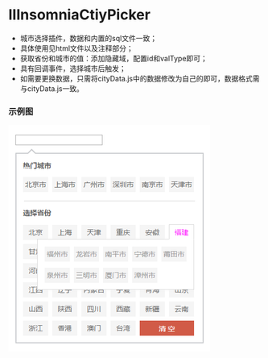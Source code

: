# IIInsomniaCtiyPicker
 - 城市选择插件，数据和内置的sql文件一致；
 - 具体使用见html文件以及注释部分；
 - 获取省份和城市的值：添加隐藏域，配置id和valType即可；
 - 具有回调事件，选择城市后触发；
 - 如需要更换数据，只需将cityData.js中的数据修改为自己的即可，数据格式需与cityData.js一致。

### 示例图
![image](https://github.com/IIInsomnia/IIInsomniaCtiyPicker/raw/master/view.png)
